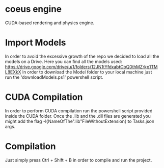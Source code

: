 # coeus engine

CUDA-based rendering and physics engine.

# Import Models

In order to avoid the excessive growth of the repo we decided to load all the models on a Drive.
Here you can find all the models used: https://drive.google.com/drive/u/1/folders/12JN1tYfdxabtCbQ0thMZrkp1TML8EXkX
In order to download the Model folder to your local machine just run the 'downloadModels.ps1' powershell script.

# CUDA Compilation

In order to perform CUDA compilation run the powershell script provided inside the CUDA folder.
Once the .lib and the .dll files are generated you might add the flag -l{NameOfThe".lib"FileWithoutExtension} to Tasks.json args.

# Compilation

Just simply press Ctrl + Shift + B in order to compile and run the project.